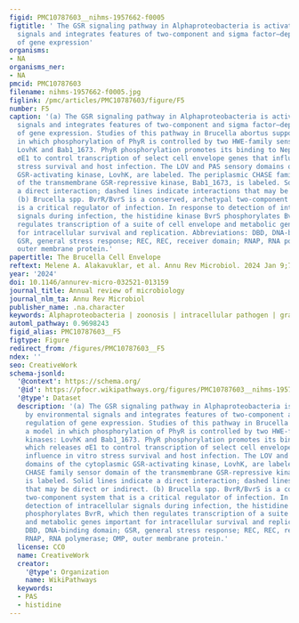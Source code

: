 ```yaml
---
figid: PMC10787603__nihms-1957662-f0005
figtitle: ' The GSR signaling pathway in Alphaproteobacteria is activated by environmental
  signals and integrates features of two-component and sigma factor–dependent regulation
  of gene expression'
organisms:
- NA
organisms_ner:
- NA
pmcid: PMC10787603
filename: nihms-1957662-f0005.jpg
figlink: /pmc/articles/PMC10787603/figure/F5
number: F5
caption: '(a) The GSR signaling pathway in Alphaproteobacteria is activated by environmental
  signals and integrates features of two-component and sigma factor–dependent regulation
  of gene expression. Studies of this pathway in Brucella abortus support a model
  in which phosphorylation of PhyR is controlled by two HWE-family sensor kinases:
  LovhK and Bab1_1673. PhyR phosphorylation promotes its binding to NepR, which releases
  σE1 to control transcription of select cell envelope genes that influence in vitro
  stress survival and host infection. The LOV and PAS sensory domains of the cytoplasmic
  GSR-activating kinase, LovhK, are labeled. The periplasmic CHASE family sensor domain
  of the transmembrane GSR-repressive kinase, Bab1_1673, is labeled. Solid lines indicate
  a direct interaction; dashed lines indicate interactions that may be direct or indirect.
  (b) Brucella spp. BvrR/BvrS is a conserved, archetypal two-component system that
  is a critical regulator of infection. In response to detection of intracellular
  signals during infection, the histidine kinase BvrS phosphorylates BvrR, which then
  regulates transcription of a suite of cell envelope and metabolic genes important
  for intracellular survival and replication. Abbreviations: DBD, DNA-binding domain;
  GSR, general stress response; REC, REC, receiver domain; RNAP, RNA polymerase; OMP,
  outer membrane protein.'
papertitle: The Brucella Cell Envelope
reftext: Melene A. Alakavuklar, et al. Annu Rev Microbiol. 2024 Jan 9;77(NA).
year: '2024'
doi: 10.1146/annurev-micro-032521-013159
journal_title: Annual review of microbiology
journal_nlm_ta: Annu Rev Microbiol
publisher_name: .na.character
keywords: Alphaproteobacteria | zoonosis | intracellular pathogen | gram negative
automl_pathway: 0.9698243
figid_alias: PMC10787603__F5
figtype: Figure
redirect_from: /figures/PMC10787603__F5
ndex: ''
seo: CreativeWork
schema-jsonld:
  '@context': https://schema.org/
  '@id': https://pfocr.wikipathways.org/figures/PMC10787603__nihms-1957662-f0005.html
  '@type': Dataset
  description: '(a) The GSR signaling pathway in Alphaproteobacteria is activated
    by environmental signals and integrates features of two-component and sigma factor–dependent
    regulation of gene expression. Studies of this pathway in Brucella abortus support
    a model in which phosphorylation of PhyR is controlled by two HWE-family sensor
    kinases: LovhK and Bab1_1673. PhyR phosphorylation promotes its binding to NepR,
    which releases σE1 to control transcription of select cell envelope genes that
    influence in vitro stress survival and host infection. The LOV and PAS sensory
    domains of the cytoplasmic GSR-activating kinase, LovhK, are labeled. The periplasmic
    CHASE family sensor domain of the transmembrane GSR-repressive kinase, Bab1_1673,
    is labeled. Solid lines indicate a direct interaction; dashed lines indicate interactions
    that may be direct or indirect. (b) Brucella spp. BvrR/BvrS is a conserved, archetypal
    two-component system that is a critical regulator of infection. In response to
    detection of intracellular signals during infection, the histidine kinase BvrS
    phosphorylates BvrR, which then regulates transcription of a suite of cell envelope
    and metabolic genes important for intracellular survival and replication. Abbreviations:
    DBD, DNA-binding domain; GSR, general stress response; REC, REC, receiver domain;
    RNAP, RNA polymerase; OMP, outer membrane protein.'
  license: CC0
  name: CreativeWork
  creator:
    '@type': Organization
    name: WikiPathways
  keywords:
  - PAS
  - histidine
---
```

